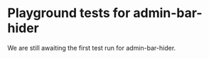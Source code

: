 # Playground tests for admin-bar-hider
We are still awaiting the first test run for admin-bar-hider.
